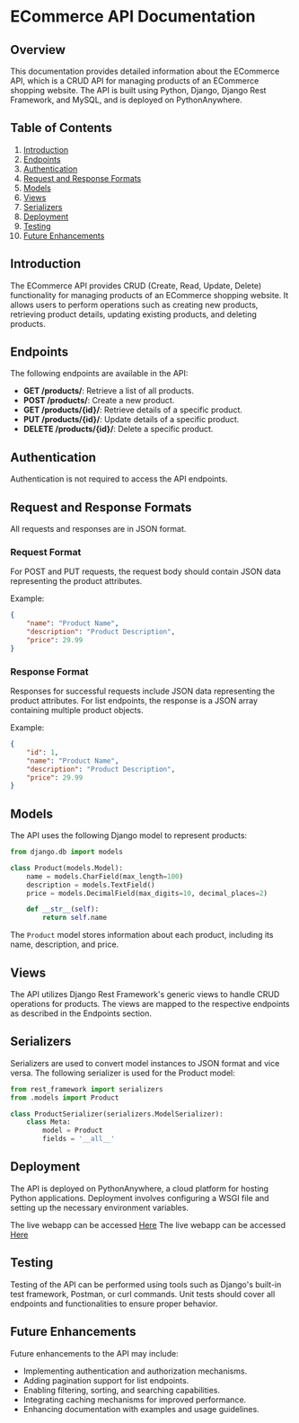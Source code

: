 # ECommerce API Documentation

## Overview

This documentation provides detailed information about the ECommerce API, which is a CRUD API for managing products of an ECommerce shopping website. The API is built using Python, Django, Django Rest Framework, and MySQL, and is deployed on PythonAnywhere.

## Table of Contents

1. [Introduction](#introduction)
2. [Endpoints](#endpoints)
3. [Authentication](#authentication)
4. [Request and Response Formats](#request-and-response-formats)
5. [Models](#models)
6. [Views](#views)
7. [Serializers](#serializers)
8. [Deployment](#deployment)
9. [Testing](#testing)
10. [Future Enhancements](#future-enhancements)

## Introduction

The ECommerce API provides CRUD (Create, Read, Update, Delete) functionality for managing products of an ECommerce shopping website. It allows users to perform operations such as creating new products, retrieving product details, updating existing products, and deleting products.

## Endpoints

The following endpoints are available in the API:

- **GET /products/**: Retrieve a list of all products.
- **POST /products/**: Create a new product.
- **GET /products/{id}/**: Retrieve details of a specific product.
- **PUT /products/{id}/**: Update details of a specific product.
- **DELETE /products/{id}/**: Delete a specific product.

## Authentication

Authentication is not required to access the API endpoints.

## Request and Response Formats

All requests and responses are in JSON format.

### Request Format

For POST and PUT requests, the request body should contain JSON data representing the product attributes.

Example:
```json
{
    "name": "Product Name",
    "description": "Product Description",
    "price": 29.99
}
```

### Response Format

Responses for successful requests include JSON data representing the product attributes. For list endpoints, the response is a JSON array containing multiple product objects.

Example:
```json
{
    "id": 1,
    "name": "Product Name",
    "description": "Product Description",
    "price": 29.99
}
```

## Models

The API uses the following Django model to represent products:

```python
from django.db import models

class Product(models.Model):
    name = models.CharField(max_length=100)
    description = models.TextField()
    price = models.DecimalField(max_digits=10, decimal_places=2)

    def __str__(self):
        return self.name
```

The `Product` model stores information about each product, including its name, description, and price.

## Views

The API utilizes Django Rest Framework's generic views to handle CRUD operations for products. The views are mapped to the respective endpoints as described in the Endpoints section.

## Serializers

Serializers are used to convert model instances to JSON format and vice versa. The following serializer is used for the Product model:

```python
from rest_framework import serializers
from .models import Product

class ProductSerializer(serializers.ModelSerializer):
    class Meta:
        model = Product
        fields = '__all__'
```

## Deployment

The API is deployed on PythonAnywhere, a cloud platform for hosting Python applications. Deployment involves configuring a WSGI file and setting up the necessary environment variables.

The live webapp can be accessed [Here](https://bittu2903.pythonanywhere.com/products/)
The live webapp can be accessed [Here](https://bittu2903.pythonanywhere.com/products/1)

## Testing

Testing of the API can be performed using tools such as Django's built-in test framework, Postman, or curl commands. Unit tests should cover all endpoints and functionalities to ensure proper behavior.

## Future Enhancements

Future enhancements to the API may include:

- Implementing authentication and authorization mechanisms.
- Adding pagination support for list endpoints.
- Enabling filtering, sorting, and searching capabilities.
- Integrating caching mechanisms for improved performance.
- Enhancing documentation with examples and usage guidelines.
